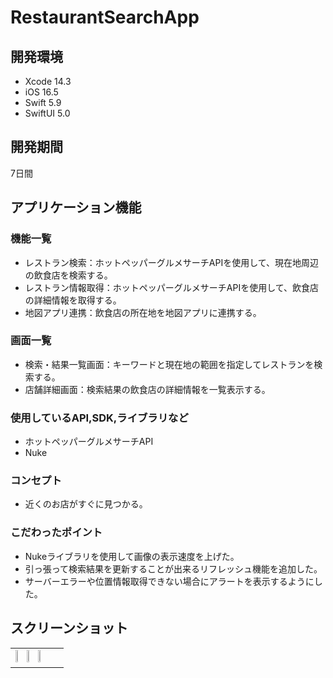 # RestaurantSearchApp

## 開発環境
- Xcode 14.3
- iOS 16.5
- Swift 5.9
- SwiftUI 5.0

## 開発期間
7日間

## アプリケーション機能

### 機能一覧
- レストラン検索：ホットペッパーグルメサーチAPIを使用して、現在地周辺の飲食店を検索する。
- レストラン情報取得：ホットペッパーグルメサーチAPIを使用して、飲食店の詳細情報を取得する。
- 地図アプリ連携：飲食店の所在地を地図アプリに連携する。

### 画面一覧
- 検索・結果一覧画面：キーワードと現在地の範囲を指定してレストランを検索する。
- 店舗詳細画面：検索結果の飲食店の詳細情報を一覧表示する。

### 使用しているAPI,SDK,ライブラリなど
- ホットペッパーグルメサーチAPI
- Nuke

### コンセプト
- 近くのお店がすぐに見つかる。

### こだわったポイント
- Nukeライブラリを使用して画像の表示速度を上げた。
- 引っ張って検索結果を更新することが出来るリフレッシュ機能を追加した。
- サーバーエラーや位置情報取得できない場合にアラートを表示するようにした。

## スクリーンショット
<table>
  <tr>
    <td>
      <img src="https://github.com/k20rs141/OmikujiApp/assets/90810018/453aac02-ef1e-4903-abda-ee10c8927293" width="20%">
      <img src="https://github.com/k20rs141/OmikujiApp/assets/90810018/1e069063-a8d1-42d3-a9cc-3f33e4602d43" width="20%">
      <img src="https://github.com/k20rs141/OmikujiApp/assets/90810018/234cc774-f0cc-40f9-a27b-0f07cbd02b0a" width="20%">
    </td>
  </tr>
</table>
